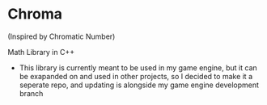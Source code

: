 # Chroma
(Inspired by Chromatic Number)

Math Library in C++ 

- This library is currently meant to be used in my game engine, but it can be exapanded on and used in other projects, so I decided to make it a seperate repo, and updating is alongside my game engine development branch
